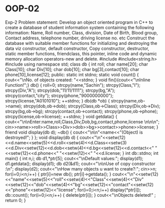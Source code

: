 # OOP-02
Exp-2
Problem statement:
Develop an object oriented program in C++ to create a database of student information
system containing the following information: Name, Roll number, Class, division, Date of
Birth, Blood group, Contact address, telephone number, driving license no. etc Construct the
database with suitable member functions for initializing and destroying the data viz
constructor, default constructor, Copy constructor, destructor, static member functions, friendclass, this pointer, inline code and dynamic memory allocation operators-new and delete.
#include <iostream>
#include<string.h>
#include<iomanip>
using namespace std;
class db
{
int roll;
char name[20];
char Class[10];
char Div[10];
char dob[10];
char bg[3],contact[10];
char phone[10],license[12];
public:
static int stdno;
static void count()
{
cout<<"\nNo. of objects created: "<<stdno;
}
void fin(){cout<<"\nInline Function!";}
db()
{
roll=0;
strcpy(name,"Sachin");
strcpy(Class,"I");
strcpy(Div,"A");
strcpy(dob,"11/11/1111");
strcpy(bg,"A");
strcpy(contact,"city");
strcpy(phone,"9000000000");
strcpy(license,"A0101010");
++stdno;
}
db(db *ob)
{
strcpy(name,ob->name);
strcpy(dob,ob->dob);
strcpy(Class,ob->Class);
strcpy(Div,ob->Div);
strcpy(bg,ob->bg);
strcpy(contact,ob->contact);
strcpy(phone,ob->phone);
strcpy(license,ob->license);
++stdno;
}
void getdata()
{
cout<<"\n\nEnter:name,roll,Class,Div,Dob,bg,contact,phone,license \n\n\n";
cin>>name>>roll>>Class>>Div>>dob>>bg>>contact>>phone>>license;
}
friend void display(db d);
~db()
{
cout<<"\n\n"<<this->name<<"(Object) is destroyed!";
}
};
void display(db d)
{
cout<<"\n"<<setw(12)<<d.name<<setw(5)<<d.roll<<setw(4)<<d.Class<<setw(3)<<d.Div<<setw(12)<<d.dob<<setw(4)<<d.bg<<setw(12)<<d.contact<<" "<<setw(12)<<d.phone<<" "<<setw(12)<<"
"<<d.license;
}
int db::stdno;
int main()
{
int n,i;
db d1,*ptr[5];
cout<<"\nDefault values:";
display(d1);
d1.getdata();
display(d1);
db d2(&d1);
cout<<"\n\nUse of copy constructor :\n";
display(d2);
cout<<"\nHow many objects u want to create?:";
cin>>n;
for(i=0;i<n;i++)
{
ptr[i]=new db();
ptr[i]->getdata();
}
cout<<"\n"<<setw(12)<<"name"<<setw(5)<<"roll"<<setw(4)<<"Class"<<setw(4)<<"Div"<<setw(12)<<"dob"<<setw(4)<<"bg"<<setw(12)<<"contact"<<setw(12)<<"phone"<<setw(12)<<"license";
for(i=0;i<n;i++)
display(*ptr[i]);
db::count();
for(i=0;i<n;i++)
{
delete(ptr[i]);
}
cout<<"\nObjects deleted!" ;
return 0;
}
